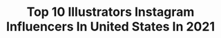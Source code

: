 ---
title: Top 10 Illustrators Instagram Influencers In United States In 2021
description: >-
  Find top illustrators Instagram influencers in United States in 2021. Most popular hashtags: #painting #illustration #portrait.
platform: Instagram
hits: 1572
text_top: Identify the most popular Instagram accounts on inBeat.
text_bottom: inBeat has 1572 Instagram influencers like this in United States for you to connect with.
profiles:
  - username: "rebeccaclarke"
    fullname: >-
      Rebecca Clarke
    bio: >-
      Illustrator
    location: "United States"
    followers: 5843
    engagement: 502
    commentsToLikes: 0.041189
    id: ck8t0mycusm1s0j785wlnc37h
    verified: false
    hashtags: "#ruthbaderginsburg, #maxernst, #artgenius, #herm"
  - username: "samrodriguezart"
    fullname: >-
      Samuel Rodriguez
    bio: >-
      Illustrator
    location: "United States"
    followers: 43663
    engagement: 451
    commentsToLikes: 0.014266
    id: ck0w3et84t1k40i19ekhg7wbp
    verified: false
    hashtags: "#illustragram, #essentialworkers, #illustration, #digitalart"
  - username: "evaaphrodite"
    fullname: >-
      Eva Aphrodite Katerina
    bio: >-
      - Fine Artist, Graphic Designer, Illustrator - PhD Central Saint Martins, University of the Arts - My Art PRINTED on various products @REDBUBBLE
    location: "United States"
    followers: 9675
    engagement: 699
    commentsToLikes: 0.086234
    id: ck14lj4mruy2v0i19vqh2i2w2
    verified: false
    hashtags: "#acrylicpaints, #lovebutterflies, #abstractartistsofinstagram, #selfportraits"
  - username: "kim_haren"
    fullname: >-
      HAREN (Kim Hanseul)
    bio: >-
      🎈Illustrator/ Vintage Enthusiast/ 아틈 강사 ✏️Vintage style art inspired by 1920-1940’s 🧸’아틈’ 수강생 모집중 💾Personal Account @_memory_road 2020 서울일러스트레이션페어 W
    location: "United States"
    followers: 14747
    engagement: 1346
    commentsToLikes: 0.023625
    id: ck0w2bgvpnis40i195rfpb1lx
    verified: false
    hashtags: "#women, #1940s, #pinupgirl, #draw"
  - username: "brandochiesa"
    fullname: >-
      Brando Chiesa
    bio: >-
      💖pastel gore💖X🔥Animetal🔥 @tattoodo ambassador @fkirons @eternalink Tattoo artist and illustrator based in Florence Italy 📩brandochiesa01@gmail.com📩
    location: "United States"
    followers: 881052
    engagement: 856
    commentsToLikes: 0.010038
    id: ck55pdbauabl20i11jqqhap9a
    verified: true
    hashtags: "#thering, #hunterxhunter, #sailormoon, #evangelion"
  - username: "ceweina"
    fullname: >-
      Celina
    bio: >-
      🎨Artist • Traditonal Painter • Illustrator 🕹Variety Streamer on Twitch @ceweinart for my learning/progress
    location: "United States"
    followers: 3255
    engagement: 1704
    commentsToLikes: 0.092833
    id: ckap5gpo1blyz0i78wl745j6i
    verified: false
    hashtags: "#rawr"
  - username: "nicolettenotes"
    fullname: >-
      nicolette ☾ artist
    bio: >-
      ˹ illustrator, creator & designer ˼ ☁️ COMMISSIONS : OPEN ⚡︎ c o f f e e obsessed ⚡︎ minimal & earth lover ↯ ᐤᐞshop ‘choose kindness’ sweatshirts ᕱ
    location: "United States"
    followers: 6426
    engagement: 508
    commentsToLikes: 0.095913
    id: ck5ceqb7olhuy0i119rngmnp1
    verified: false
    hashtags: "#coffeeaesthetic, #coffeeaesthetics, #morningcoffeetime, #mondaymorningcoffee"
  - username: "giu_beltrao"
    fullname: >-
      Giullia Beltrão
    bio: >-
      24 yo CWB 🇧🇷 - LA 🇺🇸 ✒️ #tattooartist page- @inkedby_g ✒️#illustrator 🎓design - PUCPR 🎧#dj and techno #producer for fun 🤍
    location: "United States"
    followers: 15103
    engagement: 729
    commentsToLikes: 0.033797
    id: ckf5mzwx1w5g10j236aj7si5x
    verified: false
    hashtags: "#california, #tbt, #calilife, #harbor"
  - username: "peterdevito"
    fullname: >-
      Peter DeVito 🇮🇹 🇮🇪 🇨🇳 🇯🇲 NY📍
    bio: >-
      Danny DeVito’s Child • Photographer/Illustrator • Backup: @petedevito • @blackvoicesmatter_
    location: "United States"
    followers: 184331
    engagement: 1174
    commentsToLikes: 0.005627
    id: ck138496hefck0i1925hyo80f
    verified: false
    hashtags: ""
  - username: "kaylamay_art"
    fullname: >-
      Kayla Mahaffey
    bio: >-
      Illustrator/Artist ··Chicago 🏠 . . Commissions still closed 🚫
    location: "United States"
    followers: 38847
    engagement: 916
    commentsToLikes: 0.022610
    id: ck137woesdfao0i19wbpzzjid
    verified: false
    hashtags: "#kaylamahaffey, #popsurrealism, #deconstructed, #art"
---